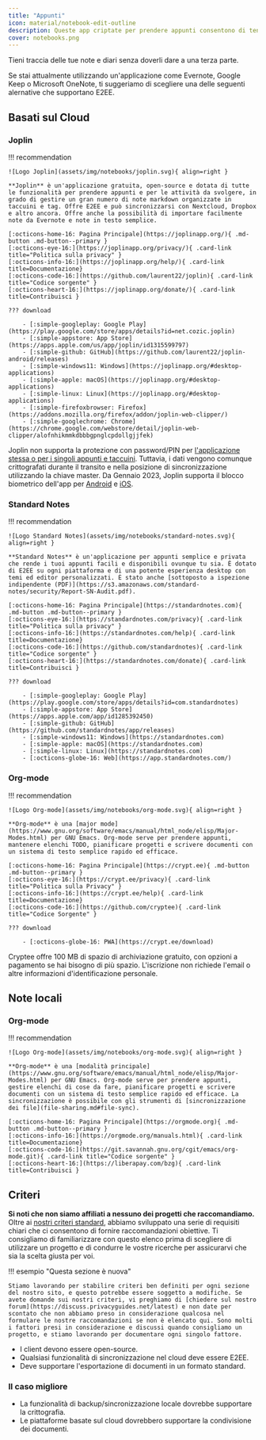 ```yaml
---
title: "Appunti"
icon: material/notebook-edit-outline
description: Queste app criptate per prendere appunti consentono di tenere traccia dei propri appunti senza darli a terze parti.
cover: notebooks.png
---
```


Tieni traccia delle tue note e diari senza doverli dare a una terza parte.

Se stai attualmente utilizzando un'applicazione come Evernote, Google Keep o Microsoft OneNote, ti suggeriamo di scegliere una delle seguenti alernative che supportano E2EE.

## Basati sul Cloud

### Joplin

!!! recommendation

    ![Logo Joplin](assets/img/notebooks/joplin.svg){ align=right }
    
    **Joplin** è un'applicazione gratuita, open-source e dotata di tutte le funzionalità per prendere appunti e per le attività da svolgere, in grado di gestire un gran numero di note markdown organizzate in taccuini e tag. Offre E2EE e può sincronizzarsi con Nextcloud, Dropbox e altro ancora. Offre anche la possibilità di importare facilmente note da Evernote e note in testo semplice.
    
    [:octicons-home-16: Pagina Principale](https://joplinapp.org/){ .md-button .md-button--primary }
    [:octicons-eye-16:](https://joplinapp.org/privacy/){ .card-link title="Politica sulla privacy" }
    [:octicons-info-16:](https://joplinapp.org/help/){ .card-link title=Documentazione}
    [:octicons-code-16:](https://github.com/laurent22/joplin){ .card-link title="Codice sorgente" }
    [:octicons-heart-16:](https://joplinapp.org/donate/){ .card-link title=Contribuisci }
    
    ??? download
    
        - [:simple-googleplay: Google Play](https://play.google.com/store/apps/details?id=net.cozic.joplin)
        - [:simple-appstore: App Store](https://apps.apple.com/us/app/joplin/id1315599797)
        - [:simple-github: GitHub](https://github.com/laurent22/joplin-android/releases)
        - [:simple-windows11: Windows](https://joplinapp.org/#desktop-applications)
        - [:simple-apple: macOS](https://joplinapp.org/#desktop-applications)
        - [:simple-linux: Linux](https://joplinapp.org/#desktop-applications)
        - [:simple-firefoxbrowser: Firefox](https://addons.mozilla.org/firefox/addon/joplin-web-clipper/)
        - [:simple-googlechrome: Chrome](https://chrome.google.com/webstore/detail/joplin-web-clipper/alofnhikmmkdbbbgpnglcpdollgjjfek)

Joplin non supporta la protezione con password/PIN per [l'applicazione stessa o per i singoli appunti e taccuini](https://github.com/laurent22/joplin/issues/289). Tuttavia, i dati vengono comunque crittografati durante il transito e nella posizione di sincronizzazione utilizzando la chiave master. Da Gennaio 2023, Joplin supporta il blocco biometrico dell'app per [Android](https://joplinapp.org/changelog_android/#android-v2-10-3-https-github-com-laurent22-joplin-releases-tag-android-v2-10-3-pre-release-2023-01-05t11-29-06z) e [iOS](https://joplinapp.org/changelog_ios/#ios-v12-10-2-https-github-com-laurent22-joplin-releases-tag-ios-v12-10-2-2023-01-20t17-41-13z).

### Standard Notes

!!! recommendation

    ![Logo Standard Notes](assets/img/notebooks/standard-notes.svg){ align=right }
    
    **Standard Notes** è un'applicazione per appunti semplice e privata che rende i tuoi appunti facili e disponibili ovunque tu sia. È dotato di E2EE su ogni piattaforma e di una potente esperienza desktop con temi ed editor personalizzati. È stato anche [sottoposto a ispezione indipendente (PDF)](https://s3.amazonaws.com/standard-notes/security/Report-SN-Audit.pdf).
    
    [:octicons-home-16: Pagina Principale](https://standardnotes.com){ .md-button .md-button--primary }
    [:octicons-eye-16:](https://standardnotes.com/privacy){ .card-link title="Politica sulla privacy" }
    [:octicons-info-16:](https://standardnotes.com/help){ .card-link title=Documentazione}
    [:octicons-code-16:](https://github.com/standardnotes){ .card-link title="Codice sorgente" }
    [:octicons-heart-16:](https://standardnotes.com/donate){ .card-link title=Contribuisci }
    
    ??? download
    
        - [:simple-googleplay: Google Play](https://play.google.com/store/apps/details?id=com.standardnotes)
        - [:simple-appstore: App Store](https://apps.apple.com/app/id1285392450)
        - [:simple-github: GitHub](https://github.com/standardnotes/app/releases)
        - [:simple-windows11: Windows](https://standardnotes.com)
        - [:simple-apple: macOS](https://standardnotes.com)
        - [:simple-linux: Linux](https://standardnotes.com)
        - [:octicons-globe-16: Web](https://app.standardnotes.com/)

### Org-mode

!!! recommendation

    ![Logo Org-mode](assets/img/notebooks/org-mode.svg){ align=right }
    
    **Org-mode** è una [major mode](https://www.gnu.org/software/emacs/manual/html_node/elisp/Major-Modes.html) per GNU Emacs. Org-mode serve per prendere appunti, mantenere elenchi TODO, pianificare progetti e scrivere documenti con un sistema di testo semplice rapido ed efficace.
    
    [:octicons-home-16: Pagina Principale](https://crypt.ee){ .md-button .md-button--primary }
    [:octicons-eye-16:](https://crypt.ee/privacy){ .card-link title="Politica sulla Privacy" }
    [:octicons-info-16:](https://crypt.ee/help){ .card-link title=Documentazione}
    [:octicons-code-16:](https://github.com/cryptee){ .card-link title="Codice Sorgente" }
    
    ??? download
    
        - [:octicons-globe-16: PWA](https://crypt.ee/download)

Cryptee offre 100 MB di spazio di archiviazione gratuito, con opzioni a pagamento se hai bisogno di più spazio. L'iscrizione non richiede l'email o altre informazioni d'identificazione personale.

## Note locali

### Org-mode

!!! recommendation

    ![Logo Org-mode](assets/img/notebooks/org-mode.svg){ align=right }
    
    **Org-mode** è una [modalità principale](https://www.gnu.org/software/emacs/manual/html_node/elisp/Major-Modes.html) per GNU Emacs. Org-mode serve per prendere appunti, gestire elenchi di cose da fare, pianificare progetti e scrivere documenti con un sistema di testo semplice rapido ed efficace. La sincronizzazione è possibile con gli strumenti di [sincronizzazione dei file](file-sharing.md#file-sync).
    
    [:octicons-home-16: Pagina Principale](https://orgmode.org){ .md-button .md-button--primary }
    [:octicons-info-16:](https://orgmode.org/manuals.html){ .card-link title=Documentazione}
    [:octicons-code-16:](https://git.savannah.gnu.org/cgit/emacs/org-mode.git){ .card-link title="Codice sorgente" }
    [:octicons-heart-16:](https://liberapay.com/bzg){ .card-link title=Contribuisci }

## Criteri

**Si noti che non siamo affiliati a nessuno dei progetti che raccomandiamo.** Oltre ai [ nostri criteri standard](about/criteria.md), abbiamo sviluppato una serie di requisiti chiari che ci consentono di fornire raccomandazioni obiettive. Ti consigliamo di familiarizzare con questo elenco prima di scegliere di utilizzare un progetto e di condurre le vostre ricerche per assicurarvi che sia la scelta giusta per voi.

!!! esempio "Questa sezione è nuova"

    Stiamo lavorando per stabilire criteri ben definiti per ogni sezione del nostro sito, e questo potrebbe essere soggetto a modifiche. Se avete domande sui nostri criteri, vi preghiamo di [chiedere sul nostro forum](https://discuss.privacyguides.net/latest) e non date per scontato che non abbiamo preso in considerazione qualcosa nel formulare le nostre raccomandazioni se non è elencato qui. Sono molti i fattori presi in considerazione e discussi quando consigliamo un progetto, e stiamo lavorando per documentare ogni singolo fattore.

- I client devono essere open-source.
- Qualsiasi funzionalità di sincronizzazione nel cloud deve essere E2EE.
- Deve supportare l'esportazione di documenti in un formato standard.

### Il caso migliore

- La funzionalità di backup/sincronizzazione locale dovrebbe supportare la crittografia.
- Le piattaforme basate sul cloud dovrebbero supportare la condivisione dei documenti.
